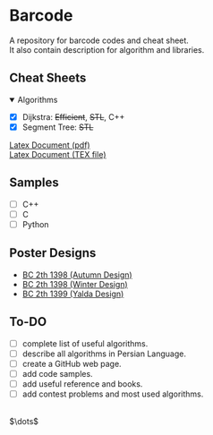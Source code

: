 # Barcode

A repository for barcode codes and cheat sheet.<br>
It also contain description for algorithm and libraries.


## Cheat Sheets

<details open>
<summary> Algorithms </summary>

- [x] Dijkstra: ~~Efficient~~, ~~STL~~, C++
- [x] Segment Tree: ~~STL~~

</details>

[Latex Document (pdf)](Cheat%20Sheet/Main%20Document/Barcode.pdf)
<br>
[Latex Document (TEX file)](Cheat%20Sheet/Main%20Document/Barcode.pdf)

## Samples

- [ ] C++
- [ ] C
- [ ] Python

## Poster Designs

- [BC 2th 1398 (Autumn Design)](Extera/Poster/Barcode%20Poster%20(Autumn%20Design%201398))
- [BC 2th 1398 (Winter Design)](Extera/Poster/Barcode%20Poster%20(Autumn%20Design%201398))
- [BC 2th 1399 (Yalda Design)](Extera/Poster/Barcode%20Poster%20(Yalda%20Design%201399))

## To-DO
- [ ] complete list of useful algorithms.
- [ ] describe all algorithms in Persian Language.
- [ ] create a GitHub web page.
- [ ] add code samples.
- [ ] add useful reference and books.
- [ ] add contest problems and most used algorithms.
<br>
$\dots$